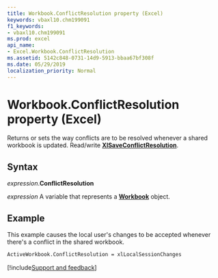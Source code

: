 ```yaml
---
title: Workbook.ConflictResolution property (Excel)
keywords: vbaxl10.chm199091
f1_keywords:
- vbaxl10.chm199091
ms.prod: excel
api_name:
- Excel.Workbook.ConflictResolution
ms.assetid: 5142c848-0731-14d9-5913-bbaa67bf308f
ms.date: 05/29/2019
localization_priority: Normal
---
```



# Workbook.ConflictResolution property (Excel)

Returns or sets the way conflicts are to be resolved whenever a shared workbook is updated. Read/write **[XlSaveConflictResolution](Excel.XlSaveConflictResolution.md)**.


## Syntax

_expression_.**ConflictResolution**

_expression_ A variable that represents a **[Workbook](Excel.Workbook.md)** object.


## Example

This example causes the local user's changes to be accepted whenever there's a conflict in the shared workbook.

```vb
ActiveWorkbook.ConflictResolution = xlLocalSessionChanges 

```




[!include[Support and feedback](~/includes/feedback-boilerplate.md)]